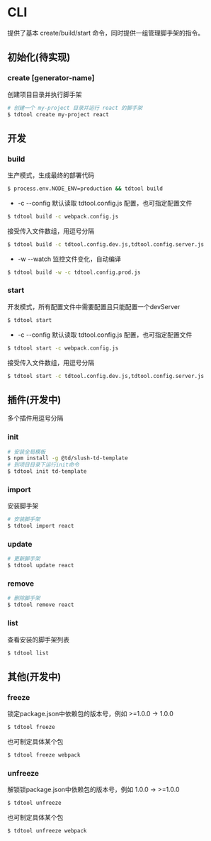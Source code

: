 # CLI

提供了基本 create/build/start 命令，同时提供一组管理脚手架的指令。

## 初始化(待实现)

### create <project-name> [generator-name]
创建项目目录并执行脚手架
```bash
# 创建一个 my-project 目录并运行 react 的脚手架
$ tdtool create my-project react
```

## 开发

### build
生产模式，生成最终的部署代码
```bash
$ process.env.NODE_ENV=production && tdtool build
```
* -c --config
默认读取 tdtool.config.js 配置，也可指定配置文件
```bash
$ tdtool build -c webpack.config.js
```
接受传入文件数组，用逗号分隔
```bash
$ tdtool build -c tdtool.config.dev.js,tdtool.config.server.js
```
* -w --watch
监控文件变化，自动编译
```bash
$ tdtool build -w -c tdtool.config.prod.js
```

### start
开发模式，所有配置文件中需要配置且只能配置一个devServer
```bash
$ tdtool start
```
* -c --config
默认读取 tdtool.config.js 配置，也可指定配置文件
```bash
$ tdtool start -c webpack.config.js
```
接受传入文件数组，用逗号分隔
```bash
$ tdtool start -c tdtool.config.dev.js,tdtool.config.server.js
```

## 插件(开发中)
多个插件用逗号分隔
### init
```bash
# 安装全局模板
$ npm install -g @td/slush-td-template
# 到项目目录下运行init命令
$ tdtool init td-template
```
### import
安装脚手架
```bash
# 安装脚手架
$ tdtool import react
```
### update
```bash
# 更新脚手架
$ tdtool update react
```
### remove
```bash
# 删除脚手架
$ tdtool remove react
```
### list
查看安装的脚手架列表
```bash
$ tdtool list
```

## 其他(开发中)

### freeze
锁定package.json中依赖包的版本号，例如 >=1.0.0 -> 1.0.0
```bash
$ tdtool freeze
```
也可制定具体某个包
```bash
$ tdtool freeze webpack
```

### unfreeze
解锁锁package.json中依赖包的版本号，例如 1.0.0 -> >=1.0.0
```bash
$ tdtool unfreeze
```
也可制定具体某个包
```bash
$ tdtool unfreeze webpack
```
